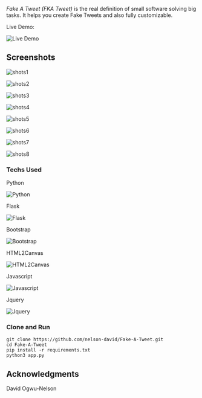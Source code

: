 

*Fake A Tweet (FKA Tweet)* is the real definition of small software solving big tasks. It helps you create Fake Tweets and also fully customizable.



Live Demo:

![Live Demo](https://fake-a-tweet.herokuapp.com/)

## Screenshots

![shots1](https://github.com/nelson-david/Fake-A-Tweet/blob/main/static/img/demo_images/shots1.png)

![shots2](https://github.com/nelson-david/Fake-A-Tweet/blob/main/static/img/demo_images/shots2.png)

![shots3](https://github.com/nelson-david/Fake-A-Tweet/blob/main/static/img/demo_images/shots3.png)

![shots4](https://github.com/nelson-david/Fake-A-Tweet/blob/main/static/img/demo_images/shots4.png)

![shots5](https://github.com/nelson-david/Fake-A-Tweet/blob/main/static/img/demo_images/shots5.png)

![shots6](https://github.com/nelson-david/Fake-A-Tweet/blob/main/static/img/demo_images/shots6.png)

![shots7](https://github.com/nelson-david/Fake-A-Tweet/blob/main/static/img/demo_images/shots7.png)

![shots8](https://github.com/nelson-david/Fake-A-Tweet/blob/main/static/img/demo_images/shots8.png)



### Techs Used

Python

![Python](https://github.com/nelson-david/Fake-A-Tweet/blob/main/static/img/demo_images/python.jpg)


Flask

![Flask](https://github.com/nelson-david/Fake-A-Tweet/blob/main/static/img/demo_images/flask.png)


Bootstrap

![Bootstrap](https://github.com/nelson-david/Fake-A-Tweet/blob/main/static/img/demo_images/bootstrap.png)


HTML2Canvas

![HTML2Canvas](https://github.com/nelson-david/Fake-A-Tweet/blob/main/static/img/demo_images/h2c.jpeg)


Javascript

![Javascript](https://github.com/nelson-david/Fake-A-Tweet/blob/main/static/img/demo_images/javascript.png)


Jquery

![Jquery](https://github.com/nelson-david/Fake-A-Tweet/blob/main/static/img/demo_images/jquery.jpg)


### Clone and Run

```
git clone https://github.com/nelson-david/Fake-A-Tweet.git
cd Fake-A-Tweet
pip install -r requirements.txt
python3 app.py
```

## Acknowledgments

David Ogwu-Nelson